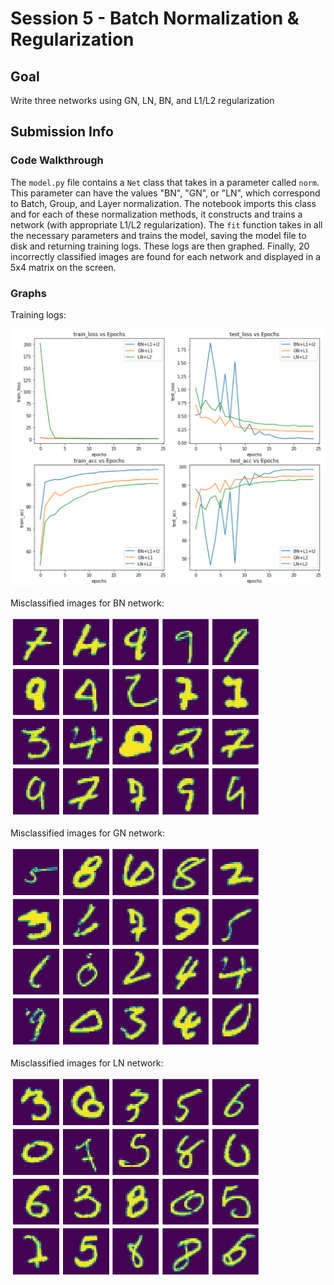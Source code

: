 # Session 5 - Batch Normalization & Regularization

## Goal
Write three networks using GN, LN, BN, and L1/L2 regularization

## Submission Info

### Code Walkthrough
The `model.py` file contains a `Net` class that takes in a parameter called `norm`. This parameter can have the values "BN", "GN", or "LN",
which correspond to Batch, Group, and Layer normalization. The notebook imports this class and for each of these normalization methods, it constructs and trains a network (with appropriate L1/L2 regularization). The `fit` function takes in all the necessary parameters and trains the model, saving the model file to disk and returning training logs. These logs are then graphed. Finally, 20 incorrectly classified images are found for each network and displayed in a 5x4 matrix on the screen.

### Graphs
Training logs:

<img src="training_logs.png" width=800>

Misclassified images for BN network:

<img src="bn_images.png" width=400>

Misclassified images for GN network:

<img src="gn_images.png" width=400>

Misclassified images for LN network:

<img src="ln_images.png" width=400>